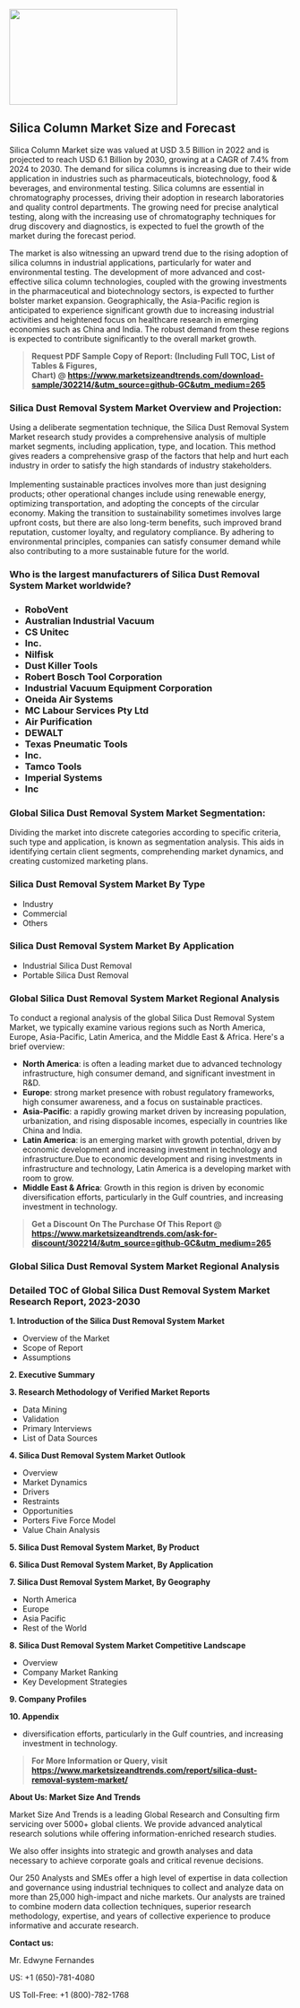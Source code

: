 <p><img class="alignnone size-medium wp-image-20088" src="https://ffe5etoiles.com/wp-content/uploads/2024/12/MST1-300x171.png" alt="" width="300" height="171" /></p><h2>Silica Column Market Size and Forecast</h2><p>Silica Column Market size was valued at USD 3.5 Billion in 2022 and is projected to reach USD 6.1 Billion by 2030, growing at a CAGR of 7.4% from 2024 to 2030. The demand for silica columns is increasing due to their wide application in industries such as pharmaceuticals, biotechnology, food & beverages, and environmental testing. Silica columns are essential in chromatography processes, driving their adoption in research laboratories and quality control departments. The growing need for precise analytical testing, along with the increasing use of chromatography techniques for drug discovery and diagnostics, is expected to fuel the growth of the market during the forecast period.</p><p>The market is also witnessing an upward trend due to the rising adoption of silica columns in industrial applications, particularly for water and environmental testing. The development of more advanced and cost-effective silica column technologies, coupled with the growing investments in the pharmaceutical and biotechnology sectors, is expected to further bolster market expansion. Geographically, the Asia-Pacific region is anticipated to experience significant growth due to increasing industrial activities and heightened focus on healthcare research in emerging economies such as China and India. The robust demand from these regions is expected to contribute significantly to the overall market growth.</p></p><blockquote id="" class=""><strong>Request PDF Sample Copy of Report: (Including Full TOC, List of Tables &amp; Figures, Chart)&nbsp;@&nbsp;<strong><a href="https://www.marketsizeandtrends.com/download-sample/302214/&utm_source=github-GC&utm_medium=265" target="_blank">https://www.marketsizeandtrends.com/download-sample/302214/&utm_source=github-GC&utm_medium=265</a></strong></strong></blockquote><h3 id="" class="">Silica Dust Removal System Market&nbsp;Overview and Projection:</h3><p id="" class="">Using a deliberate segmentation technique, the Silica Dust Removal System Market research study provides a comprehensive analysis of multiple market segments, including application, type, and location. This method gives readers a comprehensive grasp of the factors that help and hurt each industry in order to satisfy the high standards of industry stakeholders. <br /> <br />Implementing sustainable practices involves more than just designing products; other operational changes include using renewable energy, optimizing transportation, and adopting the concepts of the circular economy. Making the transition to sustainability sometimes involves large upfront costs, but there are also long-term benefits, such improved brand reputation, customer loyalty, and regulatory compliance. By adhering to environmental principles, companies can satisfy consumer demand while also contributing to a more sustainable future for the world.</p><h3 id="" class="">Who is the largest manufacturers of&nbsp;Silica Dust Removal System Market worldwide?</h3><h3 class=""><p><ul><li>RoboVent </li><li> Australian Industrial Vacuum </li><li> CS Unitec </li><li> Inc. </li><li> Nilfisk </li><li> Dust Killer Tools </li><li> Robert Bosch Tool Corporation </li><li> Industrial Vacuum Equipment Corporation </li><li> Oneida Air Systems </li><li> MC Labour Services Pty Ltd </li><li> Air Purification </li><li> DEWALT </li><li> Texas Pneumatic Tools </li><li> Inc. </li><li> Tamco Tools </li><li> Imperial Systems </li><li> Inc</li></ul></p></h3><h3 id="" class="">Global&nbsp;Silica Dust Removal System Market Segmentation:</h3><p id="" class="">Dividing the market into discrete categories according to specific criteria, such type and application, is known as segmentation analysis. This aids in identifying certain client segments, comprehending market dynamics, and creating customized marketing plans.</p><h3 id="" class="">Silica Dust Removal System Market&nbsp;By Type</h3><p><p><ul><li>Industry</li><li> Commercial</li><li> Others</p></li></ul></p></p><h3 id="" class="">Silica Dust Removal System Market&nbsp;By Application</h3><p class=""><p><ul><li>Industrial Silica Dust Removal</li><li> Portable Silica Dust Removal</li></ul></p></p><h3 id="" class="">Global Silica Dust Removal System Market Regional Analysis</h3><p id="" class="">To conduct a regional analysis of the global Silica Dust Removal System Market, we typically examine various regions such as North America, Europe, Asia-Pacific, Latin America, and the Middle East &amp; Africa. Here's a brief overview:</p><ul><li><strong>North America</strong>: is often a leading market due to advanced technology infrastructure, high consumer demand, and significant investment in R&amp;D.</li><li><strong>Europe</strong>: strong market presence with robust regulatory frameworks, high consumer awareness, and a focus on sustainable practices.</li><li><strong>Asia-Pacific</strong>: a rapidly growing market driven by increasing population, urbanization, and rising disposable incomes, especially in countries like China and India.</li><li><strong>Latin America</strong>: is an emerging market with growth potential, driven by economic development and increasing investment in technology and infrastructure.Due to economic development and rising investments in infrastructure and technology, Latin America is a developing market with room to grow.</li><li><strong>Middle East &amp; Africa</strong>: Growth in this region is driven by economic diversification efforts, particularly in the Gulf countries, and increasing investment in technology.</li></ul><blockquote id="" class=""><strong>Get a Discount On The Purchase Of This Report @ <strong><a href="https://www.marketsizeandtrends.com/ask-for-discount/302214/&utm_source=github-GC&utm_medium=265" target="_blank">https://www.marketsizeandtrends.com/ask-for-discount/302214/&utm_source=github-GC&utm_medium=265</a></strong></strong></blockquote><h3 id="" class="">Global Silica Dust Removal System Market Regional Analysis</h3><h3 id="" class="">Detailed TOC of Global Silica Dust Removal System Market Research Report, 2023-2030</h3><p id="" class=""><strong>1. Introduction of the Silica Dust Removal System Market</strong></p><ul><li>Overview of the Market</li><li>Scope of Report</li><li>Assumptions</li></ul><p id="" class=""><strong>2. Executive Summary</strong></p><p id="" class=""><strong>3. Research Methodology of Verified Market Reports</strong></p><ul><li>Data Mining</li><li>Validation</li><li>Primary Interviews</li><li>List of Data Sources</li></ul><p id="" class=""><strong>4. Silica Dust Removal System Market Outlook</strong></p><ul><li>Overview</li><li>Market Dynamics</li><li>Drivers</li><li>Restraints</li><li>Opportunities</li><li>Porters Five Force Model</li><li>Value Chain Analysis</li></ul><p id="" class=""><strong>5. Silica Dust Removal System Market, By Product</strong></p><p id="" class=""><strong>6. Silica Dust Removal System Market, By Application</strong></p><p id="" class=""><strong>7. Silica Dust Removal System Market, By Geography</strong></p><ul><li>North America</li><li>Europe</li><li>Asia Pacific</li><li>Rest of the World</li></ul><p id="" class=""><strong>8. Silica Dust Removal System Market Competitive Landscape</strong></p><ul><li>Overview</li><li>Company Market Ranking</li><li>Key Development Strategies</li></ul><p id="" class=""><strong>9. Company Profiles</strong></p><p id="" class=""><strong>10. Appendix</strong></p><ul><li>diversification efforts, particularly in the Gulf countries, and increasing investment in technology.</li></ul><blockquote id="" class=""><strong>For More Information or Query, visit <strong><strong><a href="https://www.marketsizeandtrends.com/report/silica-dust-removal-system-market/" target="_blank">https://www.marketsizeandtrends.com/report/silica-dust-removal-system-market/</a></strong></strong></strong></blockquote><p id="" class=""><strong>About Us: Market Size And Trends</strong></p><p id="" class="">Market Size And Trends is a leading Global Research and Consulting firm servicing over 5000+ global clients. We provide advanced analytical research solutions while offering information-enriched research studies.</p><p id="" class="">We also offer insights into strategic and growth analyses and data necessary to achieve corporate goals and critical revenue decisions.</p><p id="" class="">Our 250 Analysts and SMEs offer a high level of expertise in data collection and governance using industrial techniques to collect and analyze data on more than 25,000 high-impact and niche markets. Our analysts are trained to combine modern data collection techniques, superior research methodology, expertise, and years of collective experience to produce informative and accurate research.</p><p id="" class=""><strong>Contact us:</strong></p><p id="" class="">Mr. Edwyne Fernandes</p><p id="" class="">US: +1 (650)-781-4080</p><p id="" class="">US Toll-Free: +1 (800)-782-1768</p>
